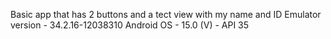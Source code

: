 Basic app that has 2 buttons and a tect view with my name and ID
Emulator version - 34.2.16-12038310
Android OS - 15.0 (V) - API 35
